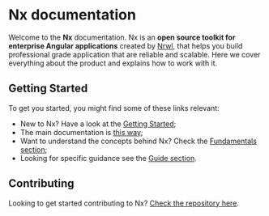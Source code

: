 # Nx documentation

Welcome to the **Nx** documentation. Nx is an **open source toolkit for enterprise Angular applications** created by [Nrwl](https://nrwl.io), that helps you build professional grade application that are reliable and scalable. Here we cover everything about the product and explains how to work with it.

## Getting Started

To get you started, you might find some of these links relevant:

- New to Nx? Have a look at the [Getting Started](installation.md);
- The main documentation is [this way](../documentations/applications.md);
- Want to understand the concepts behind Nx? Check the [Fundamentals section](../fundamentals/concepts.md);
- Looking for specific guidance see the [Guide section](../guides/different-types-of-libs.md).

## Contributing

Looking to get started contributing to Nx? [Check the repository here]().
